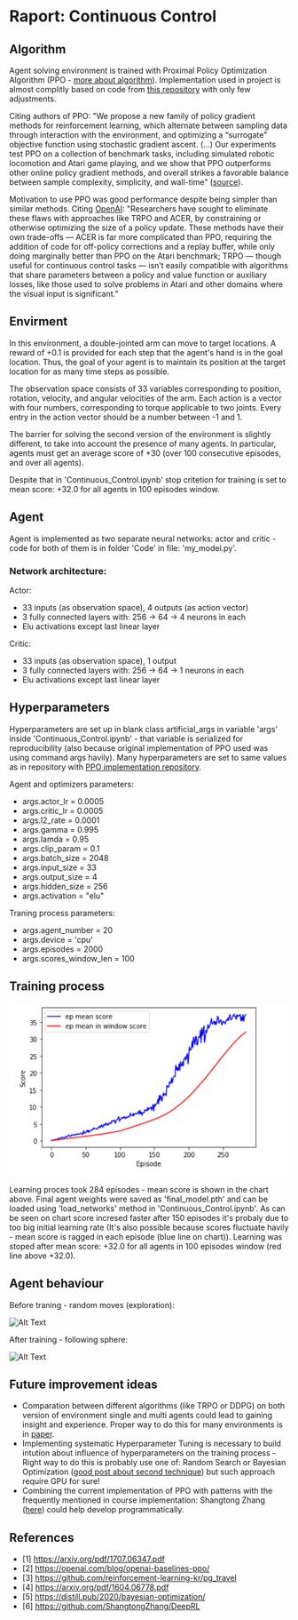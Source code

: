 # Raport: Continuous Control

## Algorithm

Agent solving environment is trained with Proximal Policy Optimization Algorithm (PPO - [more about algorithm](https://arxiv.org/pdf/1707.06347.pdf)). Implementation used in project is almost complitly based on code from [this repository](https://github.com/reinforcement-learning-kr/pg_travel) with only few adjustments.

Citing authors of PPO: "We propose a new family of policy gradient methods for reinforcement learning, which alternate between sampling data through interaction with the environment, and optimizing a “surrogate” objective function using stochastic gradient ascent. (...)  Our experiments test PPO on a collection of benchmark tasks, including simulated robotic locomotion and Atari game playing, and we show that PPO outperforms other online policy gradient methods, and overall strikes a favorable balance between sample complexity, simplicity, and wall-time" ([source](https://arxiv.org/pdf/1707.06347.pdf)).

Motivation to use PPO was good performance despite being simpler than similar methods. Citing [OpenAI](https://openai.com/blog/openai-baselines-ppo/):
"Researchers have sought to eliminate these flaws with approaches like TRPO and ACER, by constraining or otherwise optimizing the size of a policy update. These methods have their own trade-offs — ACER is far more complicated than PPO, requiring the addition of code for off-policy corrections and a replay buffer, while only doing marginally better than PPO on the Atari benchmark; TRPO — though useful for continuous control tasks — isn’t easily compatible with algorithms that share parameters between a policy and value function or auxiliary losses, like those used to solve problems in Atari and other domains where the visual input is significant."

## Envirment

In this environment, a double-jointed arm can move to target locations. A reward of +0.1 is provided for each step that the agent's hand is in the goal location. Thus, the goal of your agent is to maintain its position at the target location for as many time steps as possible.

The observation space consists of 33 variables corresponding to position, rotation, velocity, and angular velocities of the arm. Each action is a vector with four numbers, corresponding to torque applicable to two joints. Every entry in the action vector should be a number between -1 and 1.

The barrier for solving the second version of the environment is slightly different, to take into account the presence of many agents. In particular, agents must get an average score of +30 (over 100 consecutive episodes, and over all agents).

Despite that in 'Continuous_Control.ipynb' stop critetion for training is set to mean score:  +32.0 for all agents in 100 episodes window.

## Agent

Agent is implemented as two separate neural networks: actor and critic - code for both of them is in folder 'Code' in file: 'my_model.py'. 

### Network architecture:

Actor:
- 33 inputs (as observation space), 4 outputs (as action vector)
- 3 fully connected layers with: 256 -> 64 -> 4 neurons in each
- Elu activations except last linear layer

Critic:
- 33 inputs (as observation space), 1 output 
- 3 fully connected layers with: 256 -> 64 -> 1 neurons in each
- Elu activations except last linear layer

## Hyperparameters

Hyperparameters are set up in blank class artificial_args in variable 'args' inside 'Continuous_Control.ipynb' - that variable is serialized for reproducibility (also because original implementation of PPO used was using command args havily). Many hyperparameters are set to same values as in repository with [PPO implementation repository](https://github.com/reinforcement-learning-kr/pg_travel). 

Agent and optimizers parameters:
- args.actor_lr = 0.0005
- args.critic_lr = 0.0005
- args.l2_rate = 0.0001
- args.gamma = 0.995
- args.lamda = 0.95
- args.clip_param = 0.1
- args.batch_size = 2048
- args.input_size = 33
- args.output_size = 4
- args.hidden_size = 256
- args.activation = "elu"

Traning process parameters:
- args.agent_number = 20
- args.device = 'cpu'
- args.episodes = 2000
- args.scores_window_len = 100


## Training process

![Alt Text](./Images/traning_chart.png)


Learning proces took 284 episodes - mean score is shown in the chart above. Final agent weights were saved as 'final_model.pth' and can be loaded using 'load_networks' method in 'Continuous_Control.ipynb'. As can be seen on chart score incresed faster after 150 episodes it's probaly due to too big initial learning rate (It's also possible because scores fluctuate havily - mean score is ragged in each episode (blue line on chart)). Learning was stoped after mean score:  +32.0 for all agents in 100 episodes window (red line above +32.0).

## Agent behaviour

Before traning - random moves (exploration):

![Alt Text](./Images/before.gif)

After training - following sphere:

![Alt Text](./Images/after.gif)

## Future improvement ideas

- Comparation between different algorithms (like TRPO or DDPG) on both version of environment single and multi agents could lead to gaining insight and experience. Proper way to do this for many environments is in [paper](https://arxiv.org/pdf/1604.06778.pdf).
- Implementing systematic Hyperparameter Tuning is necessary to build intution about 
influence of hyperparameters on the training process - Right way to do this is probably use one of: Random Search or Bayesian Optimization ([good post about second technique](https://distill.pub/2020/bayesian-optimization/)) but such approach require GPU for sure!
- Combining the current implementation of PPO with patterns with the frequently mentioned in course implementation: Shangtong Zhang ([here](https://github.com/ShangtongZhang/DeepRL)) could help develop programmatically.

## References

- [1] https://arxiv.org/pdf/1707.06347.pdf
- [2] https://openai.com/blog/openai-baselines-ppo/
- [3] https://github.com/reinforcement-learning-kr/pg_travel
- [4] https://arxiv.org/pdf/1604.06778.pdf
- [5] https://distill.pub/2020/bayesian-optimization/
- [6] https://github.com/ShangtongZhang/DeepRL